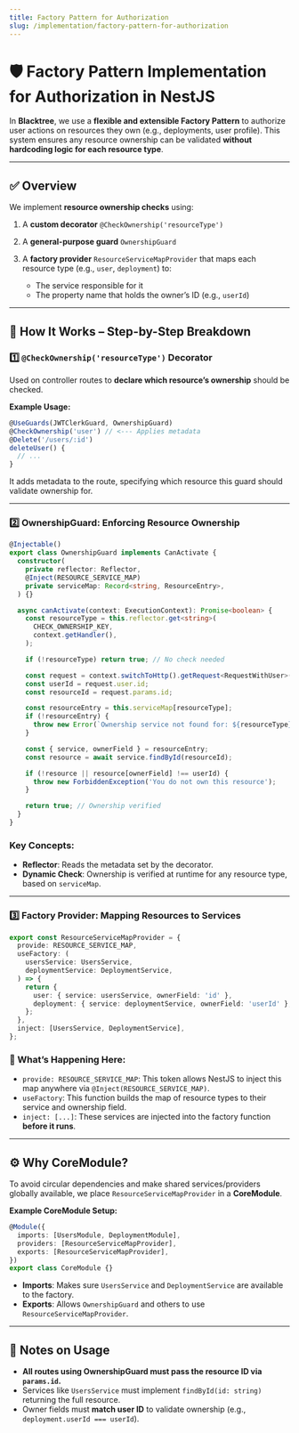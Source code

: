 ```yaml
---
title: Factory Pattern for Authorization
slug: /implementation/factory-pattern-for-authorization
---
```


# 🛡️ Factory Pattern Implementation for Authorization in NestJS

In **Blacktree**, we use a **flexible and extensible Factory Pattern** to authorize user actions on resources they own (e.g., deployments, user profile). This system ensures any resource ownership can be validated **without hardcoding logic for each resource type**.

---

## ✅ Overview

We implement **resource ownership checks** using:

1. A **custom decorator** `@CheckOwnership('resourceType')`
2. A **general-purpose guard** `OwnershipGuard`
3. A **factory provider** `ResourceServiceMapProvider` that maps each resource type (e.g., `user`, `deployment`) to:

   * The service responsible for it
   * The property name that holds the owner’s ID (e.g., `userId`)

---

## 🧱 How It Works – Step-by-Step Breakdown

### 1️⃣ `@CheckOwnership('resourceType')` Decorator

Used on controller routes to **declare which resource’s ownership** should be checked.

**Example Usage:**

```ts
@UseGuards(JWTClerkGuard, OwnershipGuard)
@CheckOwnership('user') // <--- Applies metadata
@Delete('/users/:id')
deleteUser() {
  // ...
}
```

It adds metadata to the route, specifying which resource this guard should validate ownership for.

---

### 2️⃣ OwnershipGuard: Enforcing Resource Ownership

```ts
@Injectable()
export class OwnershipGuard implements CanActivate {
  constructor(
    private reflector: Reflector,
    @Inject(RESOURCE_SERVICE_MAP)
    private serviceMap: Record<string, ResourceEntry>,
  ) {}

  async canActivate(context: ExecutionContext): Promise<boolean> {
    const resourceType = this.reflector.get<string>(
      CHECK_OWNERSHIP_KEY,
      context.getHandler(),
    );

    if (!resourceType) return true; // No check needed

    const request = context.switchToHttp().getRequest<RequestWithUser>();
    const userId = request.user.id;
    const resourceId = request.params.id;

    const resourceEntry = this.serviceMap[resourceType];
    if (!resourceEntry) {
      throw new Error(`Ownership service not found for: ${resourceType}`);
    }

    const { service, ownerField } = resourceEntry;
    const resource = await service.findById(resourceId);

    if (!resource || resource[ownerField] !== userId) {
      throw new ForbiddenException('You do not own this resource');
    }

    return true; // Ownership verified
  }
}
```

### Key Concepts:

* **Reflector**: Reads the metadata set by the decorator.
* **Dynamic Check**: Ownership is verified at runtime for any resource type, based on `serviceMap`.

---

### 3️⃣ Factory Provider: Mapping Resources to Services

```ts
export const ResourceServiceMapProvider = {
  provide: RESOURCE_SERVICE_MAP,
  useFactory: (
    usersService: UsersService,
    deploymentService: DeploymentService,
  ) => {
    return {
      user: { service: usersService, ownerField: 'id' },
      deployment: { service: deploymentService, ownerField: 'userId' },
    };
  },
  inject: [UsersService, DeploymentService],
};
```

### 🧩 What’s Happening Here:

* `provide: RESOURCE_SERVICE_MAP`: This token allows NestJS to inject this map anywhere via `@Inject(RESOURCE_SERVICE_MAP)`.
* `useFactory`: This function builds the map of resource types to their service and ownership field.
* `inject: [...]`: These services are injected into the factory function **before it runs**.

---

## ⚙️ Why CoreModule?

To avoid circular dependencies and make shared services/providers globally available, we place `ResourceServiceMapProvider` in a **CoreModule**.

**Example CoreModule Setup:**

```ts
@Module({
  imports: [UsersModule, DeploymentModule],
  providers: [ResourceServiceMapProvider],
  exports: [ResourceServiceMapProvider],
})
export class CoreModule {}
```

* **Imports**: Makes sure `UsersService` and `DeploymentService` are available to the factory.
* **Exports**: Allows `OwnershipGuard` and others to use `ResourceServiceMapProvider`.

---

## 📎 Notes on Usage

* **All routes using OwnershipGuard must pass the resource ID via `params.id`.**
* Services like `UsersService` must implement `findById(id: string)` returning the full resource.
* Owner fields must **match user ID** to validate ownership (e.g., `deployment.userId === userId`).

